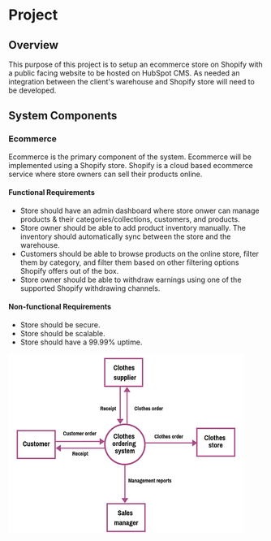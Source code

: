 # Project

## Overview
This purpose of this project is to setup an ecommerce store on Shopify with a public facing website to be hosted on HubSpot CMS. As needed an integration between the client's warehouse and Shopify store will need to be developed.

## System Components
### Ecommerce
Ecommerce is the primary component of the system. Ecommerce will be implemented using a Shopify store. Shopify is a cloud based ecommerce service where store owners can sell their products online. 

#### Functional Requirements
- Store should have an admin dashboard where store onwer can manage products & their categories/collections, customers, and products.
- Store owner should be able to add product inventory manually. The inventory should automatically sync between the store and the warehouse.
- Customers should be able to browse products on the online store, filter them by category, and filter them based on other filtering options Shopify offers out of the box.
- Store owner should be able to withdraw earnings using one of the supported Shopify withdrawing channels.



#### Non-functional Requirements
- Store should be secure.
- Store should be scalable.
- Store should have a 99.99% uptime.


![Store dataflow](ecommerce.png)